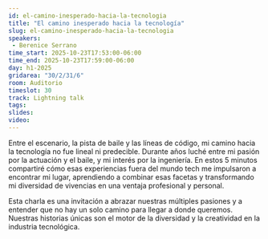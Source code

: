 ```yaml
---
id: el-camino-inesperado-hacia-la-tecnologia
title: "El camino inesperado hacia la tecnología"
slug: el-camino-inesperado-hacia-la-tecnologia
speakers:
 - Berenice Serrano
time_start: 2025-10-23T17:53:00-06:00
time_end: 2025-10-23T17:59:00-06:00
day: h1-2025
gridarea: "30/2/31/6"
room: Auditorio
timeslot: 30
track: Lightning talk
tags:
slides: 
video:
---
```


Entre el escenario, la pista de baile y las líneas de código, mi camino hacia la tecnología no fue lineal ni predecible. Durante años luché entre mi pasión por la actuación y el baile, y mi interés por la ingeniería. En estos 5 minutos compartiré cómo esas experiencias fuera del mundo tech me impulsaron a encontrar mi lugar, aprendiendo a combinar esas facetas y transformando mi diversidad de vivencias en una ventaja profesional y personal.

Esta charla es una invitación a abrazar nuestras múltiples pasiones y a entender que no hay un solo camino para llegar a donde queremos. Nuestras historias únicas son el motor de la diversidad y la creatividad en la industria tecnológica.